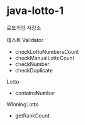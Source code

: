 # java-lotto-1
로또게임 저장소

테스트
Validator
 - checkLottoNumbersCount
 - checkManualLottoCount
 - checkNumber
 - checkDuplicate

Lotto
 - containsNumber

WinningLotto
 - getRankCount